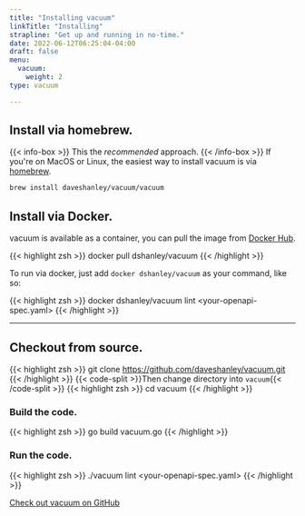 ```yaml
---
title: "Installing vacuum"
linkTitle: "Installing"
strapline: "Get up and running in no-time."
date: 2022-06-12T06:25:04-04:00
draft: false
menu: 
  vacuum:
    weight: 2
type: vacuum

---
```


## Install via homebrew.

{{< info-box >}}
This the _recommended_ approach.
{{< /info-box >}}
If you're on MacOS or Linux, the easiest way to install vacuum is via [homebrew](https://brew.sh/).

```zsh
brew install daveshanley/vacuum/vacuum
```

## Install via Docker.

vacuum is available as a container, you can pull the image from
[Docker Hub](https://hub.docker.com/repository/docker/dshanley/vacuum/general).

{{< highlight zsh >}}
docker pull dshanley/vacuum
{{< /highlight >}}

To run via docker, just add `docker dshanley/vacuum` as your command, like so:

{{< highlight zsh >}}
docker dshanley/vacuum lint <your-openapi-spec.yaml>
{{< /highlight >}}

---

## Checkout from source.

{{< highlight zsh >}}
git clone https://github.com/daveshanley/vacuum.git
{{< /highlight >}}
{{< code-split >}}Then change directory into `vacuum`{{< /code-split >}}
{{< highlight zsh >}}
cd vacuum
{{< /highlight >}}


### Build the code.

{{< highlight zsh >}}
go build vacuum.go
{{< /highlight >}}

### Run the code.

{{< highlight zsh >}}
./vacuum lint <your-openapi-spec.yaml>
{{< /highlight >}}



[Check out vacuum on GitHub](https://github.com/daveshanley/vacuum)


